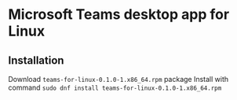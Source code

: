 # Microsoft Teams desktop app for Linux


## Installation
Download `teams-for-linux-0.1.0-1.x86_64.rpm` package
Install with command `sudo dnf install teams-for-linux-0.1.0-1.x86_64.rpm`
